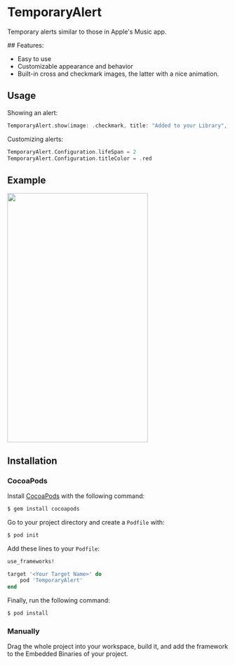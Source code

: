 # TemporaryAlert
Temporary alerts similar to those in Apple's Music app.

## Features:
* Easy to use
* Customizable appearance and behavior
* Built-in cross and checkmark images, the latter with a nice animation.

## Usage

Showing an alert:
```swift
TemporaryAlert.show(image: .checkmark, title: "Added to your Library", message: nil)
```

Customizing alerts:
```swift
TemporaryAlert.Configuration.lifeSpan = 2
TemporaryAlert.Configuration.titleColor = .red
```

## Example

<img src="https://raw.githubusercontent.com/daniel-barros/TemporaryAlert/assets/image.png" width="320px" height="568px" />

## Installation

### CocoaPods

Install [CocoaPods](http://cocoapods.org) with the following command:

```bash
$ gem install cocoapods
```

Go to your project directory and create a `Podfile` with:

```bash
$ pod init
```

Add these lines to your `Podfile`:

```ruby
use_frameworks!

target '<Your Target Name>' do
    pod 'TemporaryAlert'
end
```

Finally, run the following command:

```bash
$ pod install
```

### Manually

Drag the whole project into your workspace, build it, and add the framework to the Embedded Binaries of your project.
